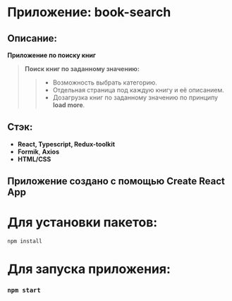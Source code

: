 # Приложение: book-search

## Описание:

**Приложение по поиску книг**


> **Поиск книг по заданному значению:**
>> - Возможность выбрать категорию.
>> - Отдельная страница под каждую книгу и её описанием.
>> - Дозагрузка книг по заданному значению по принципу **load more**.

## Стэк:
- **React, Typescript, Redux-toolkit**
- **Formik**, **Axios**
- **HTML/CSS**

## Приложение создано с помощью Create React App

# Для установки пакетов:
```
npm install
```


# Для запуска приложения:
### `npm start`
